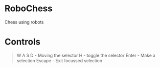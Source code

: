
# RoboChess

Chess using robots

# Controls

> W A S D - Moving the selector
> H - toggle the selector
> Enter - Make a selection
> Escape - Exit focussed selection
